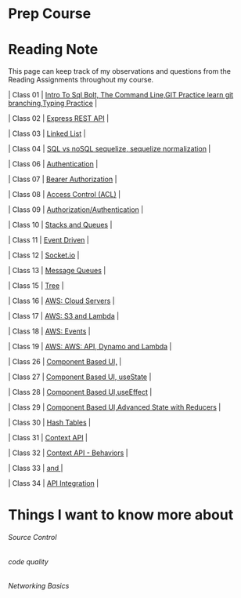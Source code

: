 # Prep Course

# Reading Note

This page can keep track of my observations and questions from the Reading Assignments throughout my course.

| Class 01 | [Intro To Sql Bolt, The Command Line,GIT Practice learn git branching,Typing Practice](./Class%2001/README.md) |

| Class 02 | [Express REST API](./Class%2002/README.md) |

| Class 03 | [Linked List](./Class%2003/README.MD) |

| Class 04 | [SQL vs noSQL sequelize, sequelize normalization](./Class%2004/README.md) |

| Class 06 | [Authentication](./Class%2006/README.md) |

| Class 07 | [Bearer Authorization](./Class%2007/README.md) |

| Class 08 | [Access Control (ACL)](./Class%2008/README.md) |

| Class 09 | [Authorization/Authentication](./Class%2009/README.md) |

| Class 10 | [Stacks and Queues](./Class%2010/README.md) |

| Class 11 | [Event Driven](./Class%2011/README.md) |

| Class 12 | [Socket.io](./Class%2012/README.md) |

| Class 13 | [Message Queues](./Class%2013/README.md) |

| Class 15 | [Tree](./Class%2015/readme.md) |

| Class 16 | [AWS: Cloud Servers](./Class%2016/readme.md) |

| Class 17 | [AWS: S3 and Lambda](./Class%2017/readme.md) |

| Class 18 | [AWS: Events](./Class%2018/readme.md) |

| Class 19 | [AWS: AWS: API, Dynamo and Lambda](./Class%2019/readme.md) |

| Class 26 | [Component Based UI,](./Class%2026/readme.md) |

| Class 27 | [Component Based UI, useState](./Class%2027/readme.md) |

| Class 28 | [Component Based UI,useEffect](./Class%2028/readme.md) |

| Class 29 | [Component Based UI,Advanced State with Reducers](./Class%2029/readme.md) |

| Class 30 | [Hash Tables](./Class%2030/readme.md) |

| Class 31 | [Context API](./Class%2031/readme.md) |

| Class 32 | [Context API - Behaviors](./Class%2032/readme.md) |

| Class 33 | [<Login /> and <Auth />](./Class%2033/readme.md) |

| Class 34 | [API Integration](./Class%2034/readme.md) |

# Things I want to know more about

###### Source Control

###### code quality

###### Networking Basics
